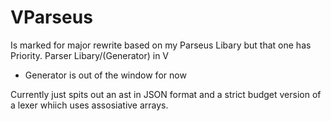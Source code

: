 # VParseus
Is marked for major rewrite based on my Parseus Libary but that one has Priority.
Parser Libary/(Generator) in V
- Generator is out of the window for now

Currently just spits out an ast in JSON format and a strict budget version of a lexer whiich uses assosiative arrays.
